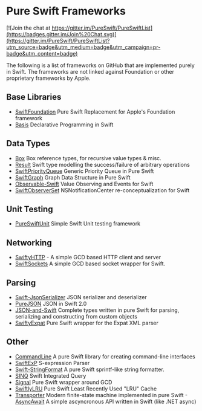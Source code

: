 # Pure Swift Frameworks

[![Join the chat at https://gitter.im/PureSwift/PureSwiftList](https://badges.gitter.im/Join%20Chat.svg)](https://gitter.im/PureSwift/PureSwiftList?utm_source=badge&utm_medium=badge&utm_campaign=pr-badge&utm_content=badge)

The following is a list of frameworks on GitHub that are implemented purely in Swift. The frameworks are not linked against Foundation or other proprietary frameworks by Apple.

## Base Libraries
- [SwiftFoundation](https://github.com/PureSwift) Pure Swift Replacement for Apple's Foundation framework
- [Basis](https://github.com/typelift/Basis) Declarative Programming in Swift

## Data Types
- [Box](https://github.com/robrix/Box) Box reference types, for recursive value types & misc.
- [Result](https://github.com/antitypical/Result) Swift type modelling the success/failure of arbitrary operations
- [SwiftPriorityQueue](https://github.com/davecom/SwiftPriorityQueue) Generic Priority Queue in Pure Swift
- [SwiftGraph](https://github.com/davecom/SwiftGraph) Graph Data Structure in Pure Swift
- [Observable-Swift](https://github.com/slazyk/Observable-Swift) Value Observing and Events for Swift
- [SwiftObserverSet](https://github.com/mikeash/SwiftObserverSet) NSNotificationCenter re-conceptualization for Swift

## Unit Testing
- [PureSwiftUnit](https://github.com/demmys/PureSwiftUnit) Simple Swift Unit testing framework

## Networking
- [SwiftyHTTP](https://github.com/AlwaysRightInstitute/SwiftyHTTP) - A simple GCD based HTTP client and server
- [SwiftSockets](https://github.com/AlwaysRightInstitute/SwiftSockets) A simple GCD based socket wrapper for Swift.

## Parsing
- [Swift-JsonSerializer](https://github.com/gfx/Swift-JsonSerializer) JSON serializer and deserializer
- [PureJSON](https://github.com/awesome404/PureJSON) JSON in Swift 2.0
- [JSON-and-Swift](https://github.com/einfachmensch/JSON-and-Swift) Complete types written in pure Swift for parsing, serializing and constructing from custom objects
- [SwiftyExpat](https://github.com/AlwaysRightInstitute/SwiftyExpat) Pure Swift wrapper for the Expat XML parser

## Other
- [CommandLine](https://github.com/jatoben/CommandLine) A pure Swift library for creating command-line interfaces
- [SwiftExP](https://github.com/mrackwitz/SwiftExP) S-expression Parser
- [Swift-StringFormat](https://github.com/gfx/Swift-StringFormat) A pure Swift sprintf-like string formatter.
- [SINQ](https://github.com/slazyk/SINQ) Swift Integrated Query
- [Signal](https://github.com/blinker13/Signal) Pure Swift wrapper around GCD
- [SwiftlyLRU](https://github.com/justinmfischer/SwiftlyLRU) Pure Swift Least Recently Used "LRU" Cache
- [Transporter](https://github.com/DenHeadless/Transporter) Modern finite-state machine implemented in pure Swift
-[AsyncAwait](https://github.com/awesome404/AsyncAwait) A simple ascyncronous API written in Swift (like .NET async)